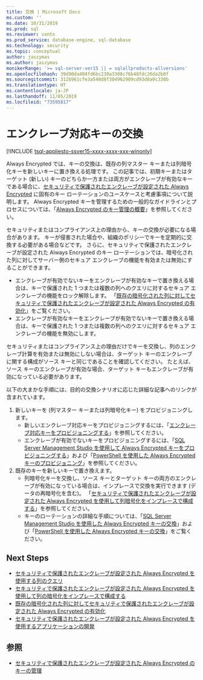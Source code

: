 ```yaml
---
title: 交換 | Microsoft Docs
ms.custom: ''
ms.date: 10/31/2019
ms.prod: sql
ms.reviewer: vanto
ms.prod_service: database-engine, sql-database
ms.technology: security
ms.topic: conceptual
author: jaszymas
ms.author: jaszymas
monikerRange: '>= sql-server-ver15 || = sqlallproducts-allversions'
ms.openlocfilehash: 39d90da404fd6bc230a3308c76b48fdc26da2b8f
ms.sourcegitcommit: 312b961cfe3a540d8f304962909cd93d0a9c330b
ms.translationtype: HT
ms.contentlocale: ja-JP
ms.lasthandoff: 11/05/2019
ms.locfileid: "73595817"
---
```

# <a name="rotate-enclave-enabled-keys"></a>エンクレーブ対応キーの交換
[!INCLUDE [tsql-appliesto-ssver15-xxxx-xxxx-xxx-winonly](../../../includes/tsql-appliesto-ssver15-xxxx-xxxx-xxx-winonly.md)]

Always Encrypted では、キーの交換は、既存の列マスター キーまたは列暗号化キーを新しいキーに置き換える処理です。 この記事では、初期キーまたはターゲット (新しい) キーのどちらか一方または両方がエンクレーブが有効なキーである場合に、[セキュリティで保護されたエンクレーブが設定された Always Encrypted](always-encrypted-enclaves.md) に固有のキー ローテーションのユースケースと考慮事項について説明します。 Always Encrypted キーを管理するための一般的なガイドラインとプロセスについては、「[Always Encrypted のキー管理の概要](overview-of-key-management-for-always-encrypted.md)」を参照してください。 

セキュリティまたはコンプライアンス上の理由から、キーの交換が必要になる場合があります。 キーが侵害された場合や、組織のポリシーでキーを定期的に交換する必要がある場合などです。 さらに、セキュリティで保護されたエンクレーブが設定された Always Encrypted のキー ローテーションでは、暗号化された列に対してサーバー側のセキュア エンクレーブの機能を有効または無効にすることができます。
- エンクレーブが有効でないキーをエンクレーブが有効なキーで置き換える場合は、キーで保護された 1 つまたは複数の列へのクエリに対するセキュア エンクレーブの機能をロック解除します。 「[既存の暗号化された列に対してセキュリティで保護されたエンクレーブが設定された Always Encrypted の有効化](always-encrypted-enclaves-enable-for-encrypted-columns.md)」をご覧ください。
 - エンクレーブが有効なキーをエンクレーブが有効でないキーで置き換える場合は、キーで保護された 1 つまたは複数の列へのクエリに対するセキュア エンクレーブの機能を無効にします。

セキュリティまたはコンプライアンス上の理由だけでキーを交換し、列のエンクレーブ計算を有効または無効にしない場合は、ターゲット キーのエンクレーブに関する構成がソース キーと同じであることを確認してください。 たとえば、ソース キーのエンクレーブが有効な場合、ターゲット キーもエンクレーブが有効になっている必要があります。

以下の大まかな手順には、目的の交換シナリオに応じた詳細な記事へのリンクが含まれています。

1. 新しいキーを (列マスター キーまたは列暗号化キー) をプロビジョニングします。
    - 新しいエンクレーブ対応キーをプロビジョニングするには、「[エンクレーブ対応キーをプロビジョニングする](always-encrypted-enclaves-provision-keys.md)」を参照してください。
    - エンクレーブが有効でないキーをプロビジョニングするには、「[SQL Server Management Studio を使用して Always Encrypted キーをプロビジョニングする](configure-always-encrypted-keys-using-ssms.md)」および「[PowerShell を使用した Always Encrypted キーのプロビジョニング](configure-always-encrypted-keys-using-powershell.md)」を参照してください。
2. 既存のキーを新しいキーで置き換えます。
    - 列暗号化キーを交換し、ソース キーとターゲット キーの両方のエンクレーブが有効になっている場合は、インプレースで交換を実行できます (データの再暗号化を含む)。 「[セキュリティで保護されたエンクレーブが設定された Always Encrypted を使用して列暗号化をインプレースで構成する](always-encrypted-enclaves-configure-encryption.md)」を参照してください。
    - キーのローテーションの詳細な手順については、「[SQL Server Management Studio を使用した Always Encrypted キーの交換](rotate-always-encrypted-keys-using-ssms.md)」および「[PowerShell を使用した Always Encrypted キーの交換](rotate-always-encrypted-keys-using-powershell.md)」をご覧ください。

    
## <a name="next-steps"></a>Next Steps
- [セキュリティで保護されたエンクレーブが設定された Always Encrypted を使用する列のクエリ](always-encrypted-enclaves-query-columns.md)
- [セキュリティで保護されたエンクレーブが設定された Always Encrypted を使用して列の暗号化をインプレースで構成する](always-encrypted-enclaves-configure-encryption.md)
- [既存の暗号化された列に対してセキュリティで保護されたエンクレーブが設定された Always Encrypted の有効化](always-encrypted-enclaves-enable-for-encrypted-columns.md)
- [セキュリティで保護されたエンクレーブが設定された Always Encrypted を使用するアプリケーションの開発](always-encrypted-enclaves-client-development.md)  

## <a name="see-also"></a>参照  
- [セキュリティで保護されたエンクレーブが設定された Always Encrypted のキーの管理](always-encrypted-enclaves-manage-keys.md)

